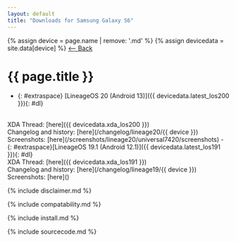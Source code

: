 ```yaml
---
layout: default
title: "Downloads for Samsung Galaxy S6"
---
```


{% assign device = page.name | remove: '.md' %}
{% assign devicedata = site.data[device] %}
[ <-- Back](/)

# {{ page.title }}
- {: #extraspace} [LineageOS 20 (Android 13)]({{ devicedata.latest_los200 }}){: #dl}
<br>
XDA Thread: [here]({{ devicedata.xda_los200 }})
<br>
Changelog and history: [here](/changelog/lineage20/{{ device }})
<br>
Screenshots: [here](/screenshots/lineage20/universal7420/screenshots)
- {: #extraspace}[LineageOS 19.1 (Android 12.1)]({{ devicedata.latest_los191 }}){: #dl}
<br>
XDA Thread: [here]({{ devicedata.xda_los191 }})
<br>
Changelog and history: [here](/changelog/lineage19/{{ device }})
<br>
Screenshots: [here]()

{% include disclaimer.md %}

{% include compatability.md %}

{% include install.md %}

{% include sourcecode.md %}